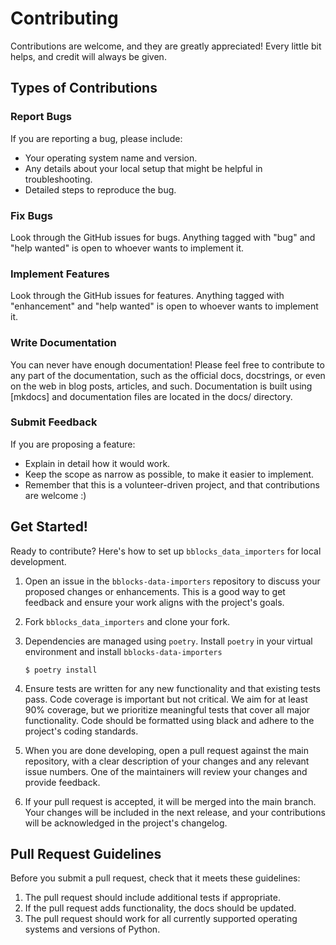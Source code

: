 # Contributing

Contributions are welcome, and they are greatly appreciated! Every little bit
helps, and credit will always be given.

## Types of Contributions

### Report Bugs

If you are reporting a bug, please include:

* Your operating system name and version.
* Any details about your local setup that might be helpful in troubleshooting.
* Detailed steps to reproduce the bug.

### Fix Bugs

Look through the GitHub issues for bugs. Anything tagged with "bug" and "help
wanted" is open to whoever wants to implement it.

### Implement Features

Look through the GitHub issues for features. Anything tagged with "enhancement"
and "help wanted" is open to whoever wants to implement it.

### Write Documentation

You can never have enough documentation! Please feel free to contribute 
to any part of the documentation, such as the official docs, 
docstrings, or even on the web in blog posts, articles, and such. 
Documentation is built using [mkdocs] and documentation files are 
located in the docs/ directory.

### Submit Feedback

If you are proposing a feature:

* Explain in detail how it would work.
* Keep the scope as narrow as possible, to make it easier to implement.
* Remember that this is a volunteer-driven project, and that contributions
  are welcome :)

## Get Started!

Ready to contribute? Here's how to set up `bblocks_data_importers` for local 
development.

1. Open an issue in the `bblocks-data-importers` repository to 
discuss your proposed changes or enhancements. This is a good way to get 
feedback and ensure your work aligns with the project's goals.

2. Fork `bblocks_data_importers` and clone your fork.

3. Dependencies are managed using `poetry`. 
Install `poetry` in your virtual environment and install `bblocks-data-importers`

    ```console
    $ poetry install
    ```

4. Ensure tests are written for any new functionality and that existing tests pass. 
Code coverage is important but not critical. We aim for at least 90% coverage, 
but we prioritize meaningful tests that cover all major functionality. 
Code should be formatted using black and adhere to the project's coding standards.

5. When you are done developing, open a pull request against the main repository, with a 
clear description of your changes and any relevant issue numbers. One of the
maintainers will review your changes and provide feedback.

6. If your pull request is accepted, it will be merged into the main branch. 
Your changes will be included in the next release, and your contributions 
will be acknowledged in the project's changelog.

## Pull Request Guidelines

Before you submit a pull request, check that it meets these guidelines:

1. The pull request should include additional tests if appropriate.
2. If the pull request adds functionality, the docs should be updated.
3. The pull request should work for all currently supported operating systems and versions of Python.
